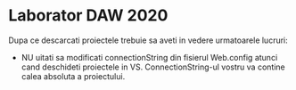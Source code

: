 # Laborator DAW 2020
Dupa ce descarcati proiectele trebuie sa aveti in vedere urmatoarele lucruri:
* NU uitati sa modificati connectionString din fisierul Web.config atunci cand deschideti proiectele in VS. ConnectionString-ul vostru va contine calea absoluta a proiectului.
